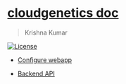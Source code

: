 # [cloudgenetics doc](https://cloudgenetics.github.io/doc/)

> Krishna Kumar

[![License](https://img.shields.io/badge/license-CC--By--SA--4.0-brightgreen.svg)](https://raw.githubusercontent.com/cloudgenetics/doc/main/LICENSE.md)

* [Configure webapp](frontend/getting-started.md)

* [Backend API](backend/getting-started.md)
